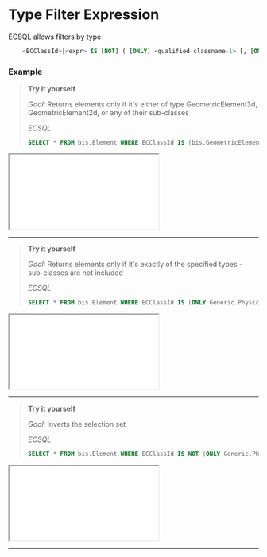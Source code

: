 
# Type Filter Expression

ECSQL allows filters by type

```sql
    <ECClassId>|<expr> IS [NOT] ( [ONLY] <qualified-classname-1> [, [ONLY] <qualified-classname-2>, ...])
```

### Example

> **Try it yourself**
>
> *Goal:* Returns elements only if it's either of type GeometricElement3d, GeometricElement2d, or any of their sub-classes
>
> *ECSQL*
> ```sql
> SELECT * FROM bis.Element WHERE ECClassId IS (bis.GeometricElement3d, bis.GeometricElement2d
> ```
<iframe class="embedded-console" src="/console/?imodel=House Sample&query=SELECT * FROM bis.Element WHERE ECClassId IS (bis.GeometricElement3d, bis.GeometricElement2d)"></iframe>

---

> **Try it yourself**
>
> *Goal:* Returns elements only if it's exactly of the specified types - sub-classes are not included
>
> *ECSQL*
> ```sql
> SELECT * FROM bis.Element WHERE ECClassId IS (ONLY Generic.PhysicalObject, ONLY BisCore.LightLocation)
> ```
<iframe class="embedded-console" src="/console/?imodel=House Sample&query=SELECT * FROM bis.Element WHERE ECClassId IS (ONLY Generic.PhysicalObject, ONLY BisCore.LightLocation)"></iframe>

---

> **Try it yourself**
>
> *Goal:* Inverts the selection set
>
> *ECSQL*
> ```sql
> SELECT * FROM bis.Element WHERE ECClassId IS NOT (ONLY Generic.PhysicalObject, ONLY BisCore.LightLocation)
> ```
<iframe class="embedded-console" src="/console/?imodel=HouseSample&query=SELECT * FROM bis.Element WHERE ECClassId IS NOT (ONLY Generic.PhysicalObject, ONLY Biscore.LightLocation)"></iframe>

---

